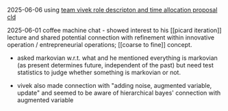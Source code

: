 2025-06-06
using [team vivek role descripton and time allocation proposal cld](https://claude.ai/chat/39bd6e8a-ea64-4607-9cf0-8f2c7773ebf6)

2025-06-01
coffee machine chat - showed interest to his [[picard iteration]] lecture and shared potential connection with refinement within innovative operation / entrepreneurial operations; [[coarse to fine]] concept.

- asked markovian w.r.t. what and he mentioned everything is markovian (as present determines future, independent of the past) but need test statistics to judge whether something is markovian or not. 

- vivek also made connection with "adding noise, augmented variable, update" and seemed to be aware of hierarchical bayes' connection with augmented variable
